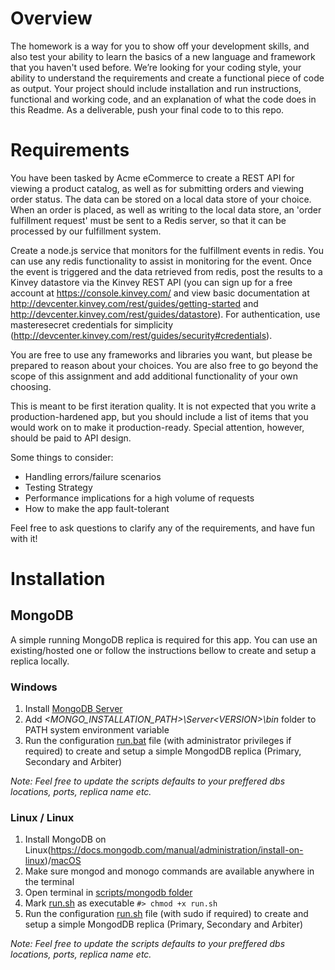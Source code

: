 # Overview

The homework is a way for you to show off your development skills, and also test your ability to learn the basics of a new language and framework that you haven't used before.  We’re looking for your coding style, your ability to understand the requirements and create a functional piece of code as output.  Your project should include installation and run instructions, functional and working code, and an explanation of what the code does in this Readme.  As a deliverable, push your final code to to this repo.

# Requirements

You have been tasked by Acme eCommerce to create a REST API for viewing a product catalog, as well as for submitting orders and viewing order status.  The data can be stored  on a local data store of your choice.  When an order is placed, as well as writing to the local data store, an 'order fulfillment request' must be sent to a Redis server, so that it can be processed by our fulfillment system.

Create a node.js service that monitors for the fulfillment events in redis. You can use any redis functionality to assist in monitoring for the event.  Once the event is triggered and the data retrieved from redis, post the results to a Kinvey datastore via the Kinvey REST API (you can sign up for a free account at https://console.kinvey.com/ and view basic documentation at http://devcenter.kinvey.com/rest/guides/getting-started and http://devcenter.kinvey.com/rest/guides/datastore).  For authentication, use masteresecret credentials for simplicity (http://devcenter.kinvey.com/rest/guides/security#credentials).

You are free to use any frameworks and libraries you want, but please be prepared to reason about your choices.  You are also free to go beyond the scope of this assignment and add additional functionality of your own choosing.

This is meant to be first iteration quality.  It is not expected that you write a production-hardened app, but you should include a list of items that you would work on to make it production-ready.  Special attention, however, should be paid to API design.

Some things to consider:
* Handling errors/failure scenarios
* Testing Strategy
* Performance implications for a high volume of requests
* How to make the app fault-tolerant

Feel free to ask questions to clarify any of the requirements, and have fun with it!

# Installation

## MongoDB
A simple running MongoDB replica is required for this app. You can use an existing/hosted one or follow the instructions bellow to create and setup a replica locally.

### Windows
  1. Install [MongoDB Server](https://www.mongodb.com/download-center/community)
  2. Add *<MONGO_INSTALLATION_PATH>\Server\<VERSION>\bin* folder to PATH system environment variable
  3. Run the configuration [run.bat](../blob/master/scripts/mongodb/run.bat) file (with administrator privileges if required) to create and setup a simple MongodDB replica (Primary, Secondary and Arbiter)

  *Note: Feel free to update the scripts defaults to your preffered dbs locations, ports, replica name etc.*

### Linux / Linux
  1. Install MongoDB on Linux(https://docs.mongodb.com/manual/administration/install-on-linux)/[macOS](https://docs.mongodb.com/manual/tutorial/install-mongodb-on-os-x/)
  2. Make sure mongod and monogo commands are available anywhere in the terminal
  3. Open terminal in [scripts/mongodb folder](../blob/master/scripts/mongodb)
  4. Mark [run.sh](../blob/master/scripts/mongodb/run.sh) as executable
    ```
    #> chmod +x run.sh
    ```
  3. Run the configuration [run.sh](../blob/master/scripts/mongodb/run.sh) file (with sudo if required) to create and setup a simple MongodDB replica (Primary, Secondary and Arbiter)

  *Note: Feel free to update the scripts defaults to your preffered dbs locations, ports, replica name etc.*
